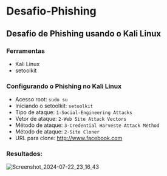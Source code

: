 # **Desafio-Phishing**


## Desafio de Phishing usando o Kali Linux


### Ferramentas

* Kali Linux
* setoolkit


### Configurando o Phishing no Kali Linux


* Acesso root: ```sudo su```
* Iniciando o setoolkit: ```setoolkit```
* Tipo de ataque: ```1-Social-Engineering Attacks```
* Vetor de ataque: ```2-Web Site Attack Vectors```
* Método de ataque: ```3-Credential Harveste Attack Method```
* Método de ataque: ```2-Site Cloner```
* URL para clone: http://www.facebook.com

### Resultados:

![Screenshot_2024-07-22_23_16_43](https://github.com/user-attachments/assets/1ed69633-778b-4af9-9036-176f44b29833)

